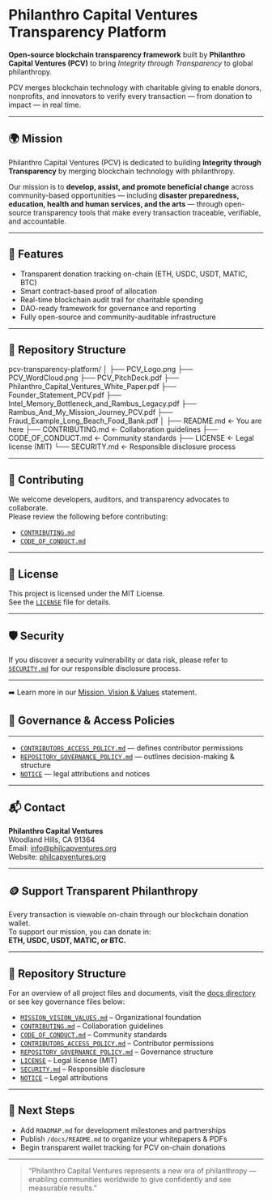 # Philanthro Capital Ventures Transparency Platform

**Open-source blockchain transparency framework** built by **Philanthro Capital Ventures (PCV)** to bring *Integrity through Transparency* to global philanthropy.

PCV merges blockchain technology with charitable giving to enable donors, nonprofits, and innovators to verify every transaction — from donation to impact — in real time.

---

## 🌍 Mission

Philanthro Capital Ventures (PCV) is dedicated to building **Integrity through Transparency** by merging blockchain technology with philanthropy.  

Our mission is to **develop, assist, and promote beneficial change** across community-based opportunities — including **disaster preparedness, education, health and human services, and the arts** — through open-source transparency tools that make every transaction traceable, verifiable, and accountable.

---

## 🔗 Features

- Transparent donation tracking on-chain (ETH, USDC, USDT, MATIC, BTC)  
- Smart contract-based proof of allocation  
- Real-time blockchain audit trail for charitable spending  
- DAO-ready framework for governance and reporting  
- Fully open-source and community-auditable infrastructure  

---

## 🧠 Repository Structure

pcv-transparency-platform/
│
├── PCV_Logo.png
├── PCV_WordCloud.png
├── PCV_PitchDeck.pdf
├── Philanthro_Capital_Ventures_White_Paper.pdf
├── Founder_Statement_PCV.pdf
├── Intel_Memory_Bottleneck_and_Rambus_Legacy.pdf
├── Rambus_And_My_Mission_Journey_PCV.pdf
├── Fraud_Example_Long_Beach_Food_Bank.pdf
│
├── README.md                 ← You are here
├── CONTRIBUTING.md           ← Collaboration guidelines
├── CODE_OF_CONDUCT.md        ← Community standards
├── LICENSE                   ← Legal license (MIT)
└── SECURITY.md               ← Responsible disclosure process

---

## 🤝 Contributing

We welcome developers, auditors, and transparency advocates to collaborate.  
Please review the following before contributing:

- [`CONTRIBUTING.md`](./CONTRIBUTING.md)  
- [`CODE_OF_CONDUCT.md`](./CODE_OF_CONDUCT.md)

---

## 🧾 License

This project is licensed under the MIT License.  
See the [`LICENSE`](./LICENSE) file for details.

---

## 🛡️ Security

If you discover a security vulnerability or data risk, please refer to  
[`SECURITY.md`](./SECURITY.md) for our responsible disclosure process.

---

➡️ Learn more in our [Mission, Vision & Values](./MISSION_VISION_VALUES.md) statement.

## 🧩 Governance & Access Policies

---

- [`CONTRIBUTORS_ACCESS_POLICY.md`](./CONTRIBUTORS_ACCESS_POLICY.md) — defines contributor permissions  
- [`REPOSITORY_GOVERNANCE_POLICY.md`](./REPOSITORY_GOVERNANCE_POLICY.md) — outlines decision-making & structure  
- [`NOTICE`](./NOTICE) — legal attributions and notices

---

## 📬 Contact

**Philanthro Capital Ventures**   
Woodland Hills, CA 91364  
Email: [info@philcapventures.org](mailto:info@philcapventures.org)  
Website: [philcapventures.org](https://philcapventures.org)

---

## 🪙 Support Transparent Philanthropy

Every transaction is viewable on-chain through our blockchain donation wallet.  
To support our mission, you can donate in:  
**ETH, USDC, USDT, MATIC, or BTC.**

---

## 🧠 Repository Structure

For an overview of all project files and documents, visit the [docs directory](./docs/)  
or see key governance files below:

- [`MISSION_VISION_VALUES.md`](./MISSION_VISION_VALUES.md) – Organizational foundation  
- [`CONTRIBUTING.md`](./CONTRIBUTING.md) – Collaboration guidelines  
- [`CODE_OF_CONDUCT.md`](./CODE_OF_CONDUCT.md) – Community standards  
- [`CONTRIBUTORS_ACCESS_POLICY.md`](./CONTRIBUTORS_ACCESS_POLICY.md) – Contributor permissions  
- [`REPOSITORY_GOVERNANCE_POLICY.md`](./REPOSITORY_GOVERNANCE_POLICY.md) – Governance structure  
- [`LICENSE`](./LICENSE) – Legal license (MIT)  
- [`SECURITY.md`](./SECURITY.md) – Responsible disclosure  
- [`NOTICE`](./NOTICE) – Legal attributions  

---

## 🔮 Next Steps

- Add `ROADMAP.md` for development milestones and partnerships  
- Publish `/docs/README.md` to organize your whitepapers & PDFs  
- Begin transparent wallet tracking for PCV on-chain donations

---

> “Philanthro Capital Ventures represents a new era of philanthropy — enabling communities worldwide to give confidently and see measurable results.”
